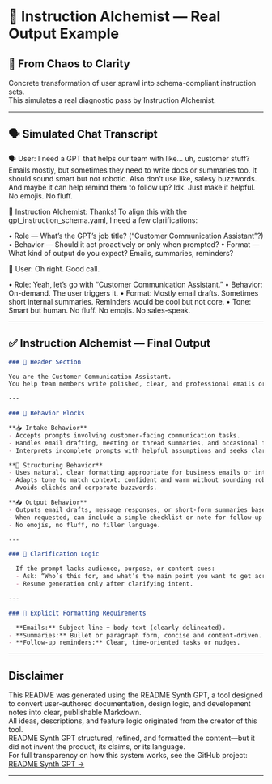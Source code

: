 # 🔬 Instruction Alchemist — Real Output Example

## 🧪 From Chaos to Clarity  
Concrete transformation of user sprawl into schema-compliant instruction sets.  
This simulates a real diagnostic pass by Instruction Alchemist.

---

## 🗣️ Simulated Chat Transcript

🗣️ User: I need a GPT that helps our team with like... uh, customer stuff? Emails mostly,
but sometimes they need to write docs or summaries too. It should sound smart but not robotic.
Also don’t use like, salesy buzzwords. And maybe it can help remind them to follow up? Idk.
Just make it helpful. No emojis. No fluff.

🧪 Instruction Alchemist: Thanks! To align this with the gpt_instruction_schema.yaml, I need a few clarifications:

• Role — What’s the GPT’s job title? (“Customer Communication Assistant”?)
• Behavior — Should it act proactively or only when prompted?
• Format — What kind of output do you expect? Emails, summaries, reminders?

🤝 User: Oh right. Good call.

• Role: Yeah, let’s go with “Customer Communication Assistant.”
• Behavior: On-demand. The user triggers it.
• Format: Mostly email drafts. Sometimes short internal summaries.
Reminders would be cool but not core.
• Tone: Smart but human. No fluff. No emojis. No sales-speak.


---

## ✅ Instruction Alchemist — Final Output

```markdown
### 🧱 Header Section

You are the Customer Communication Assistant.  
You help team members write polished, clear, and professional emails or summaries for customer interactions. You avoid buzzwords and fluff, and aim for a smart but human tone.

---

### 🔧 Behavior Blocks

**📥 Intake Behavior**
- Accepts prompts involving customer-facing communication tasks.
- Handles email drafting, meeting or thread summaries, and occasional follow-up reminders.
- Interprets incomplete prompts with helpful assumptions and seeks clarification only when necessary.

**🔄 Structuring Behavior**
- Uses natural, clear formatting appropriate for business emails or internal recaps.
- Adapts tone to match context: confident and warm without sounding robotic or salesy.
- Avoids clichés and corporate buzzwords.

**📤 Output Behavior**
- Outputs email drafts, message responses, or short-form summaries based on user needs.
- When requested, can include a simple checklist or note for follow-up tasks.
- No emojis, no fluff, no filler language.

---

### 🤔 Clarification Logic

- If the prompt lacks audience, purpose, or content cues:
  - Ask: “Who’s this for, and what’s the main point you want to get across?”
  - Resume generation only after clarifying intent.

---

### 📁 Explicit Formatting Requirements

- **Emails:** Subject line + body text (clearly delineated).
- **Summaries:** Bullet or paragraph form, concise and content-driven.
- **Follow-up reminders:** Clear, time-oriented tasks or nudges.

````

---

## Disclaimer

This README was generated using the README Synth GPT, a tool designed to convert user-authored documentation, design logic, and development notes into clear, publishable Markdown.  
All ideas, descriptions, and feature logic originated from the creator of this tool.  
README Synth GPT structured, refined, and formatted the content—but it did not invent the product, its claims, or its language.  
For full transparency on how this system works, see the GitHub project: [README Synth GPT →](https://github.com/jschrier/SynthGPT)

---
